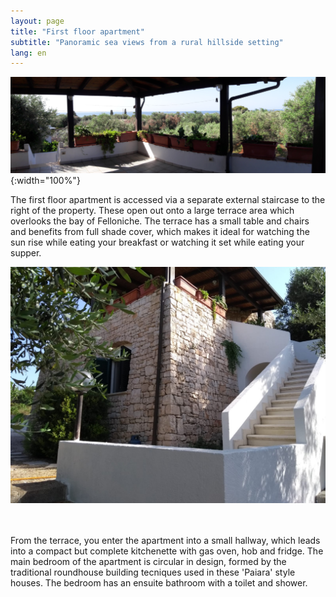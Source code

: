 ```yaml
---
layout: page
title: "First floor apartment"
subtitle: "Panoramic sea views from a rural hillside setting"
lang: en
---
```


![](../images/trullosottopanorama.jpg){:width="100%"}

The first floor apartment is accessed via a separate external staircase to the right of the property. These open out onto a large terrace area which overlooks the bay of Felloniche. The terrace has a small table and chairs and benefits from full shade cover, which makes it ideal for watching the sun rise while eating your breakfast or watching it set while eating your supper. 


<div class="box alt">
<div class="row uniform 50%">
<div class="4u"><span class="image fit"><img src="../images/trullooverview.jpg" alt="" /></span></div>
<div class="4u"><span class="image fit"><img src="../images/t1.jpg" alt="" /></span></div>
<div class="4u"><span class="image fit"><img src="../images/pic03.jpg" alt="" /></span></div>
</div>
</div>


From the terrace, you enter the apartment into a small hallway, which leads into a compact but complete kitchenette with gas oven, hob and fridge. The main bedroom of the apartment is circular in design, formed by the traditional roundhouse building tecniques used in these 'Paiara' style houses. The bedroom has an ensuite bathroom with a toilet and shower. 


<div class="box alt">
<div class="row uniform 50%">
<div class="4u"><span class="image fit"><img src="../images/ff2.jpg" alt="" /></span></div>
<div class="4u"><span class="image fit"><img src="../images/ff1.jpg" alt="" /></span></div>
<div class="4u"><span class="image fit"><img src="../images/ff3.jpg" alt="" /></span></div>
</div>
</div>

